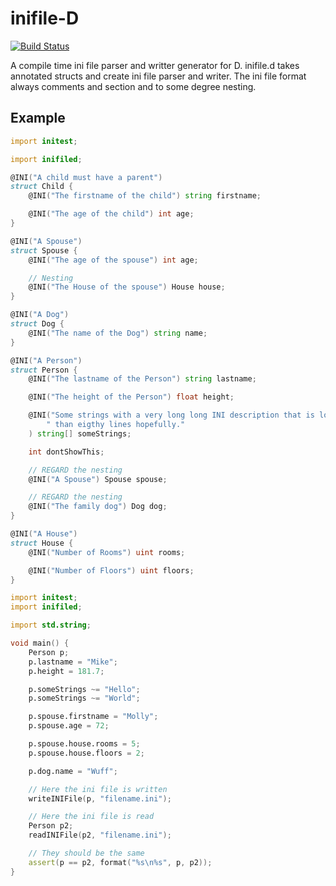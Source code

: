 inifile-D
=========

[![Build Status](https://travis-ci.org/burner/inifiled.svg?branch=master)](https://travis-ci.org/burner/inifiled)

A compile time ini file parser and writter generator for D.
inifile.d takes annotated structs and create ini file parser and writer.
The ini file format always comments and section and to some degree nesting.

Example
-------

```d
import initest;

import inifiled;

@INI("A child must have a parent") 
struct Child {
	@INI("The firstname of the child") string firstname;

	@INI("The age of the child") int age;
}

@INI("A Spouse") 
struct Spouse {
	@INI("The age of the spouse") int age;

	// Nesting
	@INI("The House of the spouse") House house;
}

@INI("A Dog") 
struct Dog {
	@INI("The name of the Dog") string name;
}

@INI("A Person") 
struct Person {
	@INI("The lastname of the Person") string lastname;

	@INI("The height of the Person") float height;

	@INI("Some strings with a very long long INI description that is longer" ~
		" than eigthy lines hopefully."
	) string[] someStrings;

	int dontShowThis;

	// REGARD the nesting
	@INI("A Spouse") Spouse spouse;

	// REGARD the nesting
	@INI("The family dog") Dog dog;
}

@INI("A House")
struct House {
	@INI("Number of Rooms") uint rooms;

	@INI("Number of Floors") uint floors;
}
```

```d
import initest;
import inifiled;

import std.string;

void main() {
	Person p;
	p.lastname = "Mike";
	p.height = 181.7;

	p.someStrings ~= "Hello";
	p.someStrings ~= "World";

	p.spouse.firstname = "Molly";
	p.spouse.age = 72;

	p.spouse.house.rooms = 5;
	p.spouse.house.floors = 2;

	p.dog.name = "Wuff";

	// Here the ini file is written
	writeINIFile(p, "filename.ini");

	// Here the ini file is read
	Person p2;
	readINIFile(p2, "filename.ini");

	// They should be the same
	assert(p == p2, format("%s\n%s", p, p2));
}
```
